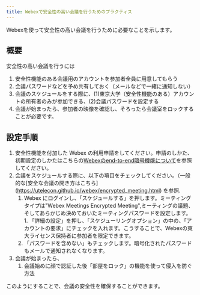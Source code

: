 ```yaml
---
title: Webexで安全性の高い会議を行うためのプラクティス
---
```


Webexを使って安全性の高い会議を行うために必要なことを示します。

## 概要
安全性の高い会議を行うには
1. 安全性機能のある会議用のアカウントを参加者全員に用意してもらう
1. 会議パスワードなどを予め共有しておく（メールなどで一緒に通知しない）
1. 会議のスケジュールをする際に、(1)東京大学（安全性機能のある）アカウントの所有者のみが参加できる、(2)会議パスワードを設定する
1. 会議が始まったら、参加者の映像を確認し、そろったら会議室をロックする
ことが必要です。

## 設定手順
1. 安全性機能を付加した Webex の利用申請をしてください。申請のしかた、初期設定のしかたはこちらの[Webexのend-to-end暗号機能について](https://utelecon.github.io/webex/encrypted_meeting.html)を参照してください。
1. 会議をスケジュールする際に、以下の項目をチェックしてください。（一般的な[安全な会議の開き方はこちら] (https://utelecon.github.io/webex/encrypted_meeting.html) を参照.
	1. Webex にログインし、「スケジュールする」を押します。ミーティングタイプは"Webex Meetings Encrypted Meeting",ミーティングの議題、そしてあらかじめ決めておいたミーティングパスワードを設定します。　　　　　	1. 「詳細の設定」を押し、「スケジューリングオプション」の中の、「アカウントの要求」にチェックを入れます。こうすることで、Webexの東大ライセンス保持者に参加者を限定できます。
	1. 「パスワードを含めない」もチェックします。暗号化されたパスワードもメールで通知されなくなります。
1. 会議が始まったら、
	1. 会議始めに顔で認証した後「部屋をロック」の機能を使って侵入を防ぐ方法

このようにすることで、会議の安全性を確保することができます。
